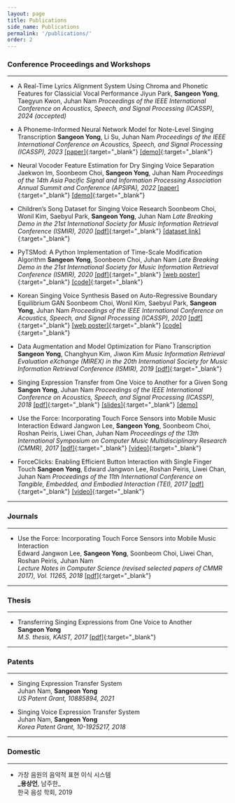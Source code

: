 ```yaml
---
layout: page
title: Publications
side_name: Publications
permalink: '/publications/'
order: 2
---
```


### Conference Proceedings and Workshops

---

- A Real-Time Lyrics Alignment System Using Chroma and Phonetic Features for Classicial Vocal Performance
  Jiyun Park, **Sangeon Yong**, Taegyun Kwon, Juhan Nam
  _Proceedings of the IEEE International Conference on Acoustics, Speech, and Signal Processing (ICASSP), 2024 (accepted)_

- A Phoneme-Informed Neural Network Model for Note-Level Singing Transcription
  **Sangeon Yong**, Li Su, Juhan Nam
  _Proceedings of the IEEE International Conference on Acoustics, Speech, and Signal Processing (ICASSP), 2023_ [[paper]](https://arxiv.org/abs/2304.05917){:target="\_blank"} [[demo]](https://seyong92.github.io/phoneme-informed-transcription-blog/){:target="\_blank"}

- Neural Vocoder Feature Estimation for Dry Singing Voice Separation
  Jaekwon Im, Soonbeom Choi, **Sangeon Yong**, Juhan Nam
  _Proceedings of the 14th Asia Pacific Signal and Information Processing Association Annual Summit and Conference (APSIPA), 2022_ [[paper]](https://arxiv.org/abs/2211.15948){:target="\_blank"} [[demo]](https://jakeoneijk.github.io/mel-svs-demopage/){:target="\_blank"}

- Children’s Song Dataset for Singing Voice Research
  Soonbeom Choi, Wonil Kim, Saebyul Park, **Sangeon Yong**, Juhan Nam
  _Late Breaking Demo in the 21st International Society for Music Information Retrieval Conference (ISMIR), 2020_ [[pdf]](choi_ISMIR_LBD_2020.pdf){:target="\_blank"} [[dataset link]](https://zenodo.org/record/4916302){:target="\_blank"}

- PyTSMod: A Python Implementation of Time-Scale Modification Algorithm
  **Sangeon Yong**, Soonbeom Choi, Juhan Nam
  _Late Breaking Demo in the 21st International Society for Music Information Retrieval Conference (ISMIR), 2020_ [[pdf]](yong_ISMIR_LBD_2020.pdf){:target="\_blank"} [[web poster]](https://seyong92.github.io/PyTSMod-ISMIR2020LBD){:target="_blank"} [[code]](https://github.com/KAIST-MACLab/PyTSMod){:target="_blank"}

- Korean Singing Voice Synthesis Based on Auto-Regressive Boundary Equilibrium GAN
  Soonbeom Choi, Wonil Kim, Saebyul Park, **Sangeon Yong**, Juhan Nam
  _Proceedings of the IEEE International Conference on Acoustics, Speech, and Signal Processing (ICASSP), 2020_ [[pdf]](https://mac.kaist.ac.kr/pubs/ChoiKimParkYongNam-icassp2020.pdf){:target="\_blank"} [[web poster]](https://soonbeomchoi.github.io/saebyulgan-blog/){:target="_blank"} [[code]](https://github.com/SoonbeomChoi/BEGANSing){:target="_blank"}

- Data Augmentation and Model Optimization for Piano Transcription
  **Sangeon Yong**, Changhyun Kim, Jiwon Kim
  _Music Information Retrieval Evaluation eXchange (MIREX) in the 20th International Society for Music Information Retrieval Conference (ISMIR), 2019_ [[pdf]](yong_MIREX_2019.pdf){:target="\_blank"}

- Singing Expression Transfer from One Voice to Another for a Given Song
  **Sangon Yong**, Juhan Nam
  _Proceedings of the IEEE International Conference on Acoustics, Speech, and Signal Processing (ICASSP), 2018_ [[pdf]](yong_ICASSP_2018.pdf){:target="\_blank"} [[slides]](yong_ICASSP_2018_slides.pdf){:target="\_blank"} [[demo]](../singing-expression-transfer/)

- Use the Force: Incorporating Touch Force Sensors into Mobile Music Interaction
  Edward Jangwon Lee, **Sangeon Yong**, Soonbeom Choi, Roshan Peiris, Liwei Chan, Juhan Nam
  _Proceedings of the 13th International Symposium on Computer Music Multidisciplinary Research (CMMR), 2017_ [[pdf]](lee_CMMR_2017.pdf){:target="\_blank"} [[video]](https://youtu.be/quxAEBEp97Q){:target="_blank"}

- ForceClicks: Enabling Efficient Button Interaction with Single Finger Touch
  **Sangeon Yong**, Edward Jangwon Lee, Roshan Peiris, Liwei Chan, Juhan Nam
  _Proceedings of the 11th International Conference on Tangible, Embedded, and Embodied Interaction (TEI), 2017_ [[pdf]](yong_TEI_2017.pdf){:target="\_blank"} [[video]](https://youtu.be/im5fEsX6yHE){:target="_blank"}

---

### Journals

---

- Use the Force: Incorporating Touch Force Sensors into Mobile Music Interaction  
  Edward Jangwon Lee, **Sangeon Yong**, Soonbeom Choi, Liwei Chan, Roshan Peiris, Juhan Nam  
  _Lecture Notes in Computer Science (revised selected papers of CMMR 2017), Vol. 11265, 2018_ [[pdf]](https://link.springer.com/chapter/10.1007/978-3-030-01692-0_38){:target="_blank"}

---

### Thesis

---

- Transferring Singing Expressions from One Voice to Another  
  **Sangeon Yong**  
  _M.S. thesis, KAIST, 2017_ [[pdf]](master-thesis.pdf){:target="\_blank"}

---

### Patents

---

- Singing Expression Transfer System  
  Juhan Nam, **Sangeon Yong**  
  _US Patent Grant, 10885894, 2021_

<!-- - Voice Timbre Conversion System and Method from the Professional Singer to User in Music Recording
  Juhan Nam, **Sangeon Yong**
  _Korea Patent Application, 10-2018-0151531, 2018_ -->

- Singing Voice Expression Transfer System  
  Juhan Nam, **Sangeon Yong**  
  _Korea Patent Grant, 10-1925217, 2018_

---

### Domestic

---

- 가창 음원의 음악적 표현 이식 시스템  
  **\_용상언**, 남주한\_  
  한국 음성 학회, 2019
